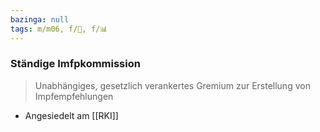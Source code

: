 ```yaml
---
bazinga: null
tags: m/m06, f/🦠, f/📊
---
```

### Ständige Imfpkommission
> Unabhängiges, gesetzlich verankertes Gremium zur Erstellung von Impfempfehlungen
-   Angesiedelt am [[RKI]]